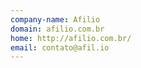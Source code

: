 ```yaml
---
company-name: Afilio
domain: afilio.com.br
home: http://afilio.com.br/
email: contato@afil.io
---
```




